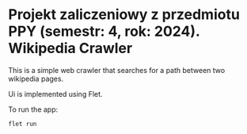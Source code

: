# Projekt zaliczeniowy z przedmiotu PPY (semestr: 4, rok: 2024). Wikipedia Crawler

This is a simple web crawler that searches for a path between two wikipedia pages.

Ui is implemented using Flet.

To run the app:

```
flet run 
```
